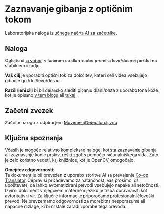 <!--
CO_OP_TRANSLATOR_METADATA:
{
  "original_hash": "3d53d6409f80970f7281a45dee35328a",
  "translation_date": "2025-08-25T23:05:59+00:00",
  "source_file": "lessons/4-ComputerVision/06-IntroCV/lab/README.md",
  "language_code": "sl"
}
-->
# Zaznavanje gibanja z optičnim tokom

Laboratorijska naloga iz [učnega načrta AI za začetnike](https://aka.ms/ai-beginners).

## Naloga

Oglejte si [ta video](../../../../../../lessons/4-ComputerVision/06-IntroCV/lab/palm-movement.mp4), v katerem se dlan osebe premika levo/desno/gor/dol na stabilnem ozadju.

**Vaš cilj** je uporabiti optični tok za določitev, kateri deli videa vsebujejo gibanje gor/dol/levo/desno.

**Razširjeni cilj** bi bil dejansko slediti gibanju dlani/prsta z uporabo tona kože, kot je opisano [v tem blogu](https://dev.to/amarlearning/finger-detection-and-tracking-using-opencv-and-python-586m) ali [tukaj](http://www.benmeline.com/finger-tracking-with-opencv-and-python/).

## Začetni zvezek

Začnite nalogo z odpiranjem [MovementDetection.ipynb](../../../../../../lessons/4-ComputerVision/06-IntroCV/lab/MovementDetection.ipynb)

## Ključna spoznanja

Včasih je mogoče relativno kompleksne naloge, kot sta zaznavanje gibanja ali zaznavanje konic prstov, rešiti zgolj s pomočjo računalniškega vida. Zato je zelo koristno vedeti, kaj knjižnice, kot je OpenCV, omogočajo.

**Omejitev odgovornosti**:  
Ta dokument je bil preveden z uporabo storitve AI za prevajanje [Co-op Translator](https://github.com/Azure/co-op-translator). Čeprav si prizadevamo za natančnost, vas prosimo, da upoštevate, da lahko avtomatizirani prevodi vsebujejo napake ali netočnosti. Izvirni dokument v njegovem maternem jeziku je treba obravnavati kot avtoritativni vir. Za ključne informacije priporočamo profesionalni človeški prevod. Ne prevzemamo odgovornosti za morebitna nesporazume ali napačne razlage, ki bi nastale zaradi uporabe tega prevoda.